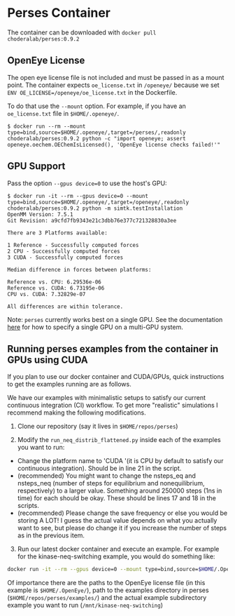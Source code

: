 # Perses Container

The container can be downloaded with `docker pull choderalab/perses:0.9.2`

## OpenEye License

The open eye license file is not included and must be passed in as a mount point.
The container expects `oe_license.txt` in `/openeye/` because we set `ENV OE_LICENSE=/openeye/oe_license.txt` in the Dockerfile.

To do that use the `--mount` option.
For example, if you have an `oe_license.txt` file in `$HOME/.openeye/`.

```
$ docker run --rm --mount type=bind,source=$HOME/.openeye/,target=/perses/,readonly choderalab/perses:0.9.2 python -c "import openeye; assert openeye.oechem.OEChemIsLicensed(), 'OpenEye license checks failed!'"
```

## GPU Support

Pass the option `--gpus device=0` to use the host's GPU:

```
$ docker run -it --rm --gpus device=0 --mount type=bind,source=$HOME/.openeye/,target=/openeye/,readonly choderalab/perses:0.9.2 python -m simtk.testInstallation
OpenMM Version: 7.5.1
Git Revision: a9cfd7fb9343e21c3dbb76e377c721328830a3ee

There are 3 Platforms available:

1 Reference - Successfully computed forces
2 CPU - Successfully computed forces
3 CUDA - Successfully computed forces

Median difference in forces between platforms:

Reference vs. CPU: 6.29536e-06
Reference vs. CUDA: 6.73195e-06
CPU vs. CUDA: 7.32829e-07

All differences are within tolerance.
```
Note: `perses` currently works best on a single GPU. 
See the documentation [here](https://docs.docker.com/config/containers/resource_constraints/#access-an-nvidia-gpu) for how to specify a single GPU on a multi-GPU system.

## Running perses examples from the container in GPUs using CUDA

If you plan to use our docker container and CUDA/GPUs, quick instructions to get the examples running are as follows.

We have our examples with minimalistic setups to satisfy our current continuous integration (CI) workflow. To get more "realistic" simulations I recommend making the following modifications.

1) Clone our repository (say it lives in `$HOME/repos/perses`)

2) Modify the `run_neq_distrib_flattened.py` inside each of the examples you want to run:
- Change the platform name to 'CUDA '(it is CPU by default to satisfy our continuous integration). Should be in line 21 in the script.
- (recommended) You might want to change the nsteps_eq and nsteps_neq (number of steps for equilibrium and nonequilibrium, respectively) to a larger value. Something around 250000 steps (1ns in time) for each should be okay. These should be lines 17 and 18 in the scripts.
- (recommended) Please change the save frequency or else you would be storing A LOT! I guess the actual value depends on what you actually want to see, but please do change it if you increase the number of steps as in the previous item.

3) Run our latest docker container and execute an example.
    For example for the kinase-neq-switching example, you would do something like:
```bash
docker run -it --rm --gpus device=0 --mount type=bind,source=$HOME/.OpenEye/,target=/openeye/,readonly --mount type=bind,source=$HOME/repos/perses/examples/,target=/mnt/ -w /mnt/kinase-neq-switching choderalab/perses:0.9.2  python run_neq_distrib_flattened.py
 ```
Of importance there are the paths to the OpenEye license file (in this example is `$HOME/.OpenEye/`), path to the examples directory in perses (`$HOME/repos/perses/examples/`) and the actual example subdirectory example you want to run (`/mnt/kinase-neq-switching`)
